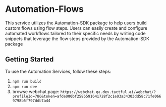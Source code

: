 # Automation-Flows
This service utilizes the Automation-SDK package to help users build custom flows using flow steps. Users can easily create and configure automated workflows tailored to their specific needs by writing code snippets that leverage the flow steps provided by the Automation-SDK package

## Getting Started

To use the Automation Services, follow these steps:

1. ```npm run build```
2. ```npm run dev```
3. browse webchat page: 
```https://webchat.qa.dev.tactful.ai/webchat/?profileId=786&token=afde000bf2585591641728f2c1e03a34303dd58c71fe0669798b5f797ddb7a44```
